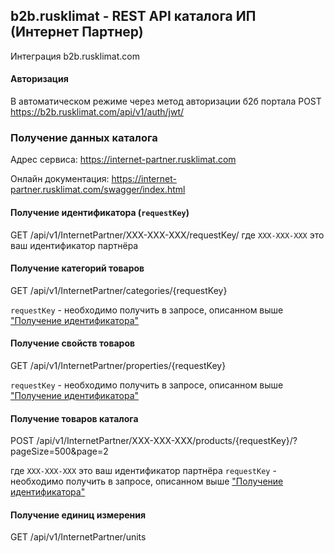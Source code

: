 ﻿## b2b.rusklimat - REST API каталога ИП (Интернет Партнер)
Интеграция b2b.rusklimat.com
#### Авторизация
В автоматическом режиме через метод авторизации б2б портала
POST https://b2b.rusklimat.com/api/v1/auth/jwt/

### Получение данных каталога
Адрес сервиса: https://internet-partner.rusklimat.com

Онлайн документация: https://internet-partner.rusklimat.com/swagger/index.html

#### Получение идентификатора (`requestKey`)
GET /api/v1/InternetPartner/XXX-XXX-XXX/requestKey/
где `XXX-XXX-XXX` это ваш идентификатор партнёра

#### Получение категорий товаров
GET /api/v1/InternetPartner/categories/{requestKey}

`requestKey` - необходимо получить в запросе, описанном выше ["Получение идентификатора"](#%D0%BF%D0%BE%D0%BB%D1%83%D1%87%D0%B5%D0%BD%D0%B8%D0%B5-%D0%B8%D0%B4%D0%B5%D0%BD%D1%82%D0%B8%D1%84%D0%B8%D0%BA%D0%B0%D1%82%D0%BE%D1%80%D0%B0)

#### Получение свойств товаров
GET /api/v1/InternetPartner/properties/{requestKey}

`requestKey` - необходимо получить в запросе, описанном выше ["Получение идентификатора"](#%D0%BF%D0%BE%D0%BB%D1%83%D1%87%D0%B5%D0%BD%D0%B8%D0%B5-%D0%B8%D0%B4%D0%B5%D0%BD%D1%82%D0%B8%D1%84%D0%B8%D0%BA%D0%B0%D1%82%D0%BE%D1%80%D0%B0)

#### Получение товаров каталога
POST /api/v1/InternetPartner/XXX-XXX-XXX/products/{requestKey}/?pageSize=500&page=2

где `XXX-XXX-XXX` это ваш идентификатор партнёра
`requestKey` - необходимо получить в запросе, описанном выше ["Получение идентификатора"](#%D0%BF%D0%BE%D0%BB%D1%83%D1%87%D0%B5%D0%BD%D0%B8%D0%B5-%D0%B8%D0%B4%D0%B5%D0%BD%D1%82%D0%B8%D1%84%D0%B8%D0%BA%D0%B0%D1%82%D0%BE%D1%80%D0%B0)

#### Получение единиц измерения
GET /api/v1/InternetPartner/units